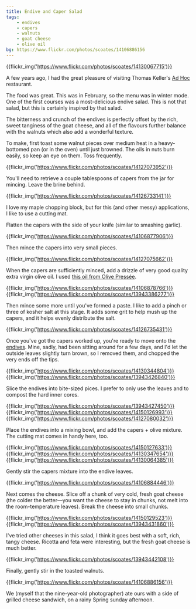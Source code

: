 ```yaml
---
title: Endive and Caper Salad
tags:
    - endives
    - capers
    - walnuts
    - goat cheese
    - olive oil
bg: https://www.flickr.com/photos/scoates/14106886156
---
```


{{flickr_img('https://www.flickr.com/photos/scoates/14130067715')}}

A few years ago, I had the great pleasure of visiting Thomas Keller's [Ad Hoc](http://www.adhocrestaurant.com/) restaurant.

The food was great. This was in February, so the menu was in winter mode. One of the first courses was a most-delicious endive salad. This is not that salad, but this is certainly inspired by that salad.

The bitterness and crunch of the endives is perfectly offset by the rich, sweet tanginess of the goat cheese, and all of the flavours further balance with the walnuts which also add a wonderful texture.

To make, first toast some walnut pieces over medium heat in a heavy-bottomed pan (or in the oven) until just browned. The oils in nuts burn easily, so keep an eye on them. Toss frequently.

{{flickr_img('https://www.flickr.com/photos/scoates/14127073952')}}

You'll need to retrieve a couple tablespoons of capers from the jar for mincing. Leave the brine behind.

{{flickr_img('https://www.flickr.com/photos/scoates/14126733141')}}

I love my maple chopping block, but for this (and other messy) applications, I like to use a cutting mat.

Flatten the capers with the side of your knife (similar to smashing garlic).

{{flickr_img('https://www.flickr.com/photos/scoates/14106877906')}}

Then mince the capers into very small pieces.

{{flickr_img('https://www.flickr.com/photos/scoates/14127075662')}}

When the capers are sufficiently minced, add a drizzle of very good quality extra virgin olive oil. I used [this oil from Olive Pressée](http://montreal.lufa.com/en/node/2821).

{{flickr_img('https://www.flickr.com/photos/scoates/14106878766')}}
{{flickr_img('https://www.flickr.com/photos/scoates/13943386277')}}

Then mince some more until you've formed a paste. I like to add a pinch or three of kosher salt at this stage. It adds some grit to help mush up the capers, and it helps evenly distribute the salt.

{{flickr_img('https://www.flickr.com/photos/scoates/14126735431')}}

Once you've got the capers worked up, you're ready to move onto the [endives](http://montreal.lufa.com/en/node/625). Mine, sadly, had been sitting around for a few days, and I'd let the outside leaves slightly turn brown, so I removed them, and chopped the very ends off the tips.

{{flickr_img('https://www.flickr.com/photos/scoates/14130344804')}}
{{flickr_img('https://www.flickr.com/photos/scoates/13943426840')}}

Slice the endives into bite-sized pices. I prefer to only use the leaves and to compost the hard inner cores.

{{flickr_img('https://www.flickr.com/photos/scoates/13943427450')}}
{{flickr_img('https://www.flickr.com/photos/scoates/14150126993')}}
{{flickr_img('https://www.flickr.com/photos/scoates/14127080032')}}

Place the endives into a mixing bowl, and add the capers + olive mixture. The cutting mat comes in handy here, too.

{{flickr_img('https://www.flickr.com/photos/scoates/14150127633')}}
{{flickr_img('https://www.flickr.com/photos/scoates/14130347654')}}
{{flickr_img('https://www.flickr.com/photos/scoates/14130064385')}}

Gently stir the capers mixture into the endive leaves.

{{flickr_img('https://www.flickr.com/photos/scoates/14106884446')}}

Next comes the cheese. Slice off a chunk of very cold, fresh goat cheese (the colder the better—you want the cheese to stay in chunks, not melt into the room-temperature leaves). Break the cheese into small chunks.

{{flickr_img('https://www.flickr.com/photos/scoates/14150129523')}}
{{flickr_img('https://www.flickr.com/photos/scoates/13943431860')}}

I've tried other cheeses in this salad, I think it goes best with a soft, rich, tangy cheese. Ricotta and feta were interesting, but the fresh goat cheese is much better.

{{flickr_img('https://www.flickr.com/photos/scoates/13943442108')}}

Finally, gently stir in the toasted walnuts.

{{flickr_img('https://www.flickr.com/photos/scoates/14106886156')}}

We (myself that the nine-year-old photographer) ate ours with a side of grilled cheese sandwich, on a rainy Spring sunday afternoon.
